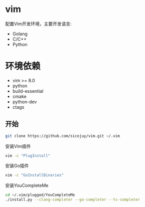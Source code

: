 # vim

配置Vim开发环境，主要开发语言:

* Golang
* C/C++
* Python

# 环境依赖

* vim >= 8.0
* python
* build-essential
* cmake
* python-dev
* ctags

## 开始

```bash
git clone https://github.com/sicojuy/vim.git ~/.vim
```

安装Vim插件
```bash
vim -c "PlugInstall"
```

安装Go插件
```bash
vim -c "GoInstallBinaries"
```

安装YouCompleteMe
```bash
cd ~/.vim/plugged/YouCompleteMe
./install.py --clang-completer --go-completer --ts-completer
```
